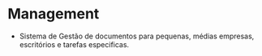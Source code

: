 ﻿# Management

 - Sistema de Gestão de documentos para pequenas, médias empresas, escritórios e tarefas especificas.
